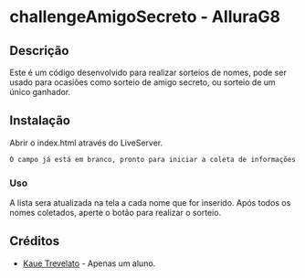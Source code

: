 # challengeAmigoSecreto - AlluraG8

## Descrição
Este é um código desenvolvido para realizar sorteios de nomes, pode ser usado para ocasiões como sorteio de amigo secreto, ou sorteio de um único ganhador.

## Instalação
Abrir o index.html através do LiveServer.

```bash
O campo já está em branco, pronto para iniciar a coleta de informações e posteriormente realizar o sorteio.
```

### Uso
A lista sera atualizada na tela a cada nome que for inserido. Após todos os nomes coletados, aperte o botão para realizar o sorteio.

## Créditos
* [Kaue Trevelato](https://github.com/ktrevelato) - Apenas um aluno.
